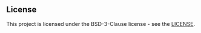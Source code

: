 

## License

This project is licensed under the BSD-3-Clause license - see the [LICENSE](https://github.com/nokia/virtualenvrunner/blob/master/LICENSE).